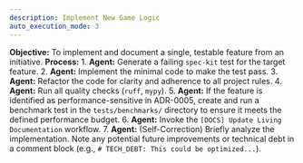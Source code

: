 ```yaml
---
description: Implement New Game Logic
auto_execution_mode: 3
---
```


**Objective:** To implement and document a single, testable feature from an initiative.
**Process:**
    1. **Agent:** Generate a failing `spec-kit` test for the target feature.
    2. **Agent:** Implement the minimal code to make the test pass.
    3. **Agent:** Refactor the code for clarity and adherence to all project rules.
    4. **Agent:** Run all quality checks (`ruff`, `mypy`).
    5. **Agent:** If the feature is identified as performance-sensitive in ADR-0005, create and run a benchmark test in the `tests/benchmarks/` directory to ensure it meets the defined performance budget.
    6. **Agent:** Invoke the `[DOCS] Update Living Documentation` workflow.
    7. **Agent:** (Self-Correction) Briefly analyze the implementation. Note any potential future improvements or technical debt in a comment block (e.g., `# TECH_DEBT: This could be optimized...`).